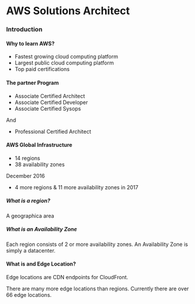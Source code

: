 # AWS Solutions Architect

### Introduction

#### Why to learn AWS?

* Fastest growing cloud computing platform
* Largest public cloud computing platform
* Top paid certifications

#### The partner Program

 * Associate Certified Architect
 * Associate Certified Developer
 * Associate Certified Sysops

And

* Professional Certified Architect

#### AWS Global Infrastructure

* 14 regions
* 38 availability zones

December 2016

* 4 more regions & 11 more availability zones in 2017

##### What is a region?

A geographica area

##### What is an Availability Zone

Each region consists of 2 or more availability zones. An Availability Zone is simply a datacenter.

#### What is and Edge Location?

Edge locations are CDN endpoints for CloudFront.

There are many more edge locations than regions. Currently there are over 66 edge locations.


